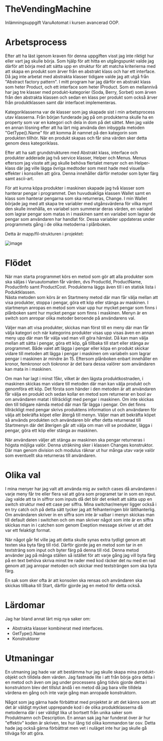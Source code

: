 # TheVendingMachine

Inlämningsuppgift VaruAotomat i kursen avancerad OOP.

# Arbetsprocess
Efter att ha läst igenom kraven för denna uppgiften visst jag inte riktigt hur eller vart jag skulle börja.
Som hjälp för att hitta en utgångspunkt valde jag därför att börja med att sätta upp en struktur för att matcha kriterierna
med att skapa en produkt som ärver från en abstrakt klass och har ett interface. Då jag inte arbetat med abstrakta klasser 
tidigare valde jag att utgå från "Abstract factory pattern". I mitt program har jag därför en abstrakt klass som heter Product,
och ett interface som heter IProduct. Som en mellannivå har jag tre klasser med produkt-kategorier (Soda, Berry, Sorbet) som ärven från den abstrakta klassen och sedan en klass per produkt som också ärver från produktklassen samt där interfacet implementeras. 

Kategoriklasserna var de klasser som jag skapade sist i min arbetsprocess utav klasserna. Från början funderade jag på om produkterna skulle ha en property som var en kategori och dela in dom på det sättet. Men jag valde en annan lösning efter att ha lärt mig använda den inbyggda metoden "GetType().Name" för att komma åt namnet på den kategorin som produkten tillhör. När en produkt skapas och får sina värden sker detta genom dess kategoriklass. 

Efter att ha satt grundstrukturen med Abstrakt klass, interface och produkter adderade jag två service klasser, Helper och Menus. Menus eftersom jag visste att jag skulle behöva flertalet menyer och en Helper-klass där jag ville lägga övriga medtoder som mest hade med visuella effekter i konsollen att göra. Denna innehåller därför metoder som byter färg samt ascii-art. 

För att kunna köpa produkter i maskinen skapade jag två klasser som hanterar pengar i programmet. Den huvudsakliga klassen Wallet samt en klass som hanterar pengarna som ska returneras, Change. I min Wallet började jag med att skapa tre variabler med utgånsvärdena för vilka mynt den skulle innehålla, en variabel som summerar deras värden, en variabel som lagrar pengar som matas in i maskinen samt en variabel som lagrar de pengar som användaren har handlat för. Dessa variabler uppdateras under programmets gång i de olika metoderna i plånboken. 

Detta är mapp/fil-strukturen i projektet: 

![image](https://user-images.githubusercontent.com/89834477/206554880-48b5fc0d-b239-4b8a-9262-a9da30c84b57.png) 

# Flödet
När man starta programmet körs en metod som gör att alla produkter som ska säljas i Varuautomaten får värden, dvs ProductId, ProductName, ProductInfo samt ProductCost. Produkterna läggs även till i en statisk lista i Poduktklassen.  
Nästa metoden som körs är en Startmeny metod där man får välja mellan att visa produkter, stoppa i pengar, göra ett köp eller stänga av maskinen. I startmenyn anropas en metod som visar upp hur mycket pengar som finns i plånboken samt hur mycket pengar som finns i maskinen. Menyn är en switch som anropar olika metoder beroende på användarens val.

Väljer man att visa produkter, skickas man först till en meny där man får välja kategori och när kategorins produkter visas upp visas även en annan meny upp där man får välja vad man vill göra härnäst. Då kan man välja mellan att sätta i pengar, göra ett köp, gå tillbaka till start eller stänga av programmet. Både valet att lägga i pengar eller köpa en produkt skickar vidare till metoden att lägga i pengar i maskinen om variabeln som lagrar pengar i maskinen är mindre än 15. Eftersom plånboken enbart innehåller en kronor, femkronor och tiokronor är det bara dessa valörer som användaren kan mata in i maskinen. 

Om man har lagt i minst 15kr, vilket är den lägsta produktkostnaden, i maskinen skickas man vidare till metoden där man kan välja produkt och genomföra ett köp. Det första som händer i den metoden är att användaren får välja en produkt och sedan kollar en metod som returnerar en bool av om användaren matat i tillräckligt med pengar i maskinen. Om inte skickas den till tidigare nämda metod där man får lägga i pengar. Om det finns tillräckligt med pengar skrivs produktens information ut och användaren för välja att bekräfta köpet eller återgå till menyn. Väljer man att bekräfta köpet så används produkten och användaren blir efter detta returnerad till Startmenyn där det återigen går att välja om man vill se produkter, lägga i pengar, göra ett köp eller stänga av maskinen. 

När användaren väljer att stänga av maskinen ska pengar returneras i högsta möjliga valör. Denna uträkning sker i klassen Changes konstruktor. Där man genom division och modulus räknar ut hur många utav varje valör som eventuellt ska returneras till användaren. 

# Olika val 
I mina menyer har jag valt att använda mig av switch cases då användaren i varje meny får tre eller flera val att göra som programet tar in som en input. 
Jag valde att ta in siffror som inputs då det blir det enkelt att sätta upp en switch struktur med ett case per siffra. Mina switchar/menyer ligger också i en try catch och på detta sätt tycker jag att felhanteringen blir lätthanterlig. Om användaren skriver in en siffra som inte är valbar i menyn skickas man till default delen i switchen och om man skriver något som inte är en siffra skickas man in i catchen som genom Exeption message skriver ut att det var ett felaktigt format. 

När något går fel ville jag att detta skulle synas extra tydligt genom att texten ska byta färg till röd. Därför gjorde jag en metod som tar in en textsträng som input och byter färg på denna till röd. Denna metod använder jag på många ställen så istället för att varje gång jag vill byta färg på en text behöva skriva minst tre rader med kod räcker det nu med en rad genom att jag anropar metoden och skickar med textsträngen som ska byta färg. 

En sak som sker ofta är att konsolen ska rensas och användaren ska skickas tillbaka till Start, därför gjorde jag en metod för detta också. 

# Lärdomar 
Jag har bland annat lärt mig nya saker om: 
- Abstrakta klasser kombinerat med interfaces. 
- GetType().Name
- Konstruktorer

# Utmaningar
En utmaning jag hade var att bestämma hur jag skulle skapa mina produkt-objekt och tilldela dem värden. Jag fastnade lite i att från börja göra detta i en metod och även om jag under processens gång tidvis gjorde detta i konstruktorn blev det tillslut ändå i en metod då jag bara ville tilldela värdena en gång och inte varje gång man anropade konstruktorn.  

Något som jag gärna hade förbättrat med projektet är att det känns som att det är väldigt mycket upprepande kod i de olika produktklasserna då metoderna där i ser väldigt lika ut bortsett från unika saker som Produktnamn och Description. 
En annan sak jag har funderat över är hur "effektiv" koden är skriven, tex hur lång tid olika kommandon tar osv. Detta hade jag också gärna förbättrat men vet i nuläget inte hur jag skulle gå tillväga för att göra. 

